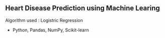 ## Heart Disease Prediction using Machine Learing

Algorithm used : Logistric Regression

- Python, Pandas, NumPy, Scikit-learn
